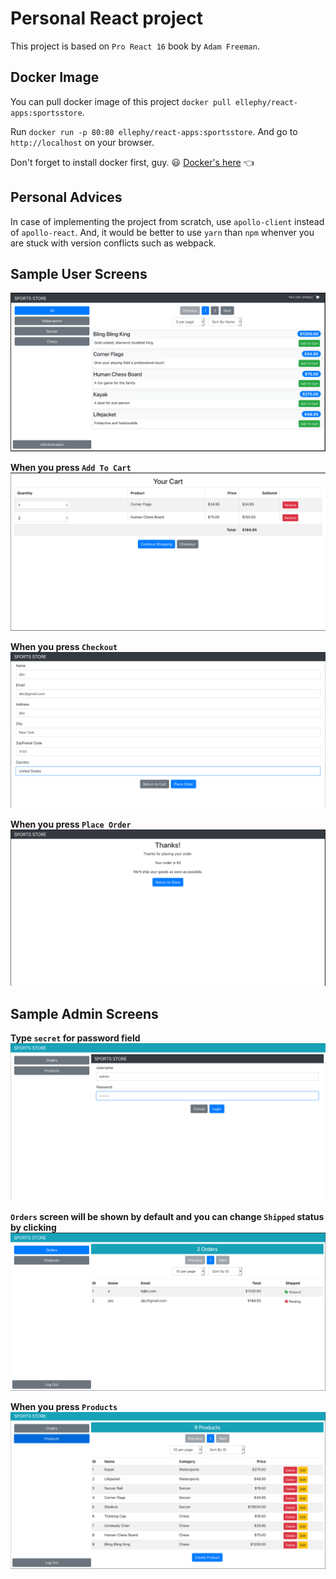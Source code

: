 # Personal React project

This project is based on `Pro React 16` book by `Adam Freeman`.

## Docker Image

You can pull docker image of this project `docker pull ellephy/react-apps:sportsstore`.

Run `docker run -p 80:80 ellephy/react-apps:sportsstore`. And go to `http://localhost` on your browser.

Don't forget to install docker first, guy. 😃 [Docker's here](https://www.docker.com/products/docker-desktop) 👈

## Personal Advices

In case of implementing the project from scratch, use `apollo-client` instead of `apollo-react`.
And, it would be better to use `yarn` than `npm` whenver you are stuck with version conflicts such as webpack.

## Sample User Screens

![Initial User Screen](/assets/images/User_1.png)

**When you press `Add To Cart`**
![Cart Screen](/assets/images/User_2.png)

**When you press `Checkout`**
![Order Screen](/assets/images/User_3.png)

**When you press `Place Order`**
![Order Complete Screen](/assets/images/User_4.png)

## Sample Admin Screens

**Type `secret` for password field**
![Admin Login Screen](/assets/images/Admin_1.png)

**`Orders` screen will be shown by default and you can change `Shipped` status by clicking**
![Admin Orders Screen](/assets/images/Admin_2.png)

**When you press `Products`**
![Admin Products Screen](/assets/images/Admin_3.png)
